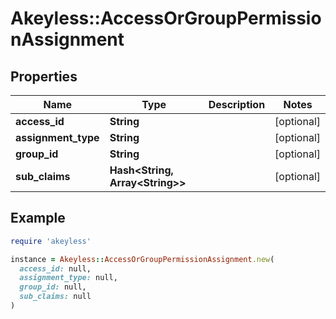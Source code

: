 # Akeyless::AccessOrGroupPermissionAssignment

## Properties

| Name | Type | Description | Notes |
| ---- | ---- | ----------- | ----- |
| **access_id** | **String** |  | [optional] |
| **assignment_type** | **String** |  | [optional] |
| **group_id** | **String** |  | [optional] |
| **sub_claims** | **Hash&lt;String, Array&lt;String&gt;&gt;** |  | [optional] |

## Example

```ruby
require 'akeyless'

instance = Akeyless::AccessOrGroupPermissionAssignment.new(
  access_id: null,
  assignment_type: null,
  group_id: null,
  sub_claims: null
)
```

